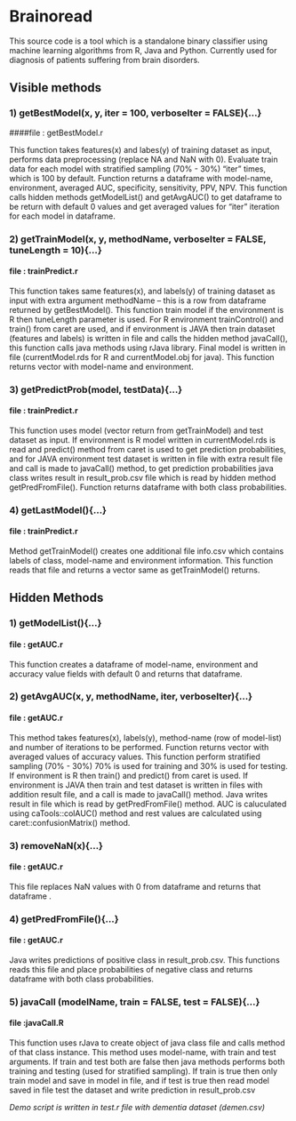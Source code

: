 # Brainoread
This source code is a tool which is a standalone binary classifier using machine learning algorithms from R, Java and Python. Currently used for diagnosis of patients suffering from brain disorders.

## Visible methods
### 1) getBestModel(x, y, iter = 100, verboseIter = FALSE){…}
####file : getBestModel.r

This function takes features(x) and labes(y) of training dataset as input, performs data
preprocessing (replace NA and NaN with 0). Evaluate train data for each model with
stratified sampling (70% - 30%) “iter” times, which is 100 by default. Function
returns a dataframe with model-name, environment, averaged AUC, specificity,
sensitivity, PPV, NPV. This function calls hidden methods getModelList() and
getAvgAUC() to get dataframe to be return with default 0 values and get averaged
values for “iter” iteration for each model in dataframe.

### 2) getTrainModel(x, y, methodName, verboseIter = FALSE, tuneLength = 10){…}
#### file : trainPredict.r

This function takes same features(x), and labels(y) of training dataset as input with
extra argument methodName – this is a row from dataframe returned by
getBestModel(). This function train model if the environment is R then tuneLength
parameter is used. For R environment trainControl() and train() from caret are used,
and if environment is JAVA then train dataset (features and labels) is written in file
and calls the hidden method javaCall(), this function calls java methods using rJava
library. Final model is written in file (currentModel.rds for R and currentModel.obj
for java). This function returns vector with model-name and environment.

### 3) getPredictProb(model, testData){…}
#### file : trainPredict.r

This function uses model (vector return from getTrainModel) and test dataset as
input. If environment is R model written in currentModel.rds is read and predict()
method from caret is used to get prediction probabilities, and for JAVA environment
test dataset is written in file with extra result file and call is made to javaCall()
method, to get prediction probabilities java class writes result in result_prob.csv file
which is read by hidden method getPredFromFile(). Function returns dataframe with
both class probabilities.

### 4) getLastModel(){…}
#### file : trainPredict.r
Method getTrainModel() creates one additional file info.csv which contains labels of
class, model-name and environment information. This function reads that file and
returns a vector same as getTrainModel() returns.

## Hidden Methods

### 1) getModelList(){…}
#### file : getAUC.r
This function creates a dataframe of model-name, environment and accuracy value fields
with default 0 and returns that dataframe.

### 2) getAvgAUC(x, y, methodName, iter, verboseIter){…}
#### file : getAUC.r
This method takes features(x), labels(y), method-name (row of model-list) and number of
iterations to be performed. Function returns vector with averaged values of accuracy
values. This function perform stratified sampling (70% - 30%) 70% is used for training
and 30% is used for testing. If environment is R then train() and predict() from caret is
used. If environment is JAVA then train and test dataset is written in files with addition
result file, and a call is made to javaCall() method. Java writes result in file which is read
by getPredFromFile() method. AUC is caluculated using caTools::colAUC() method and
rest values are calculated using caret::confusionMatrix() method.

### 3) removeNaN(x){…}
#### file : getAUC.r
This file replaces NaN values with 0 from dataframe and returns that dataframe .

### 4) getPredFromFile(){…}
#### file : getAUC.r
Java writes predictions of positive class in result_prob.csv. This functions reads this file
and place probabilities of negative class and returns dataframe with both class
probabilities.

### 5) javaCall (modelName, train = FALSE, test = FALSE){…}
#### file :javaCall.R
This function uses rJava to create object of java class file and calls method of that class
instance. This method uses model-name, with train and test arguments. If train and test
both are false then java methods performs both training and testing (used for stratified
sampling). If train is true then only train model and save in model in file, and if test is
true then read model saved in file test the dataset and write prediction in result_prob.csv

*Demo script is written in test.r file with dementia dataset (demen.csv)*
